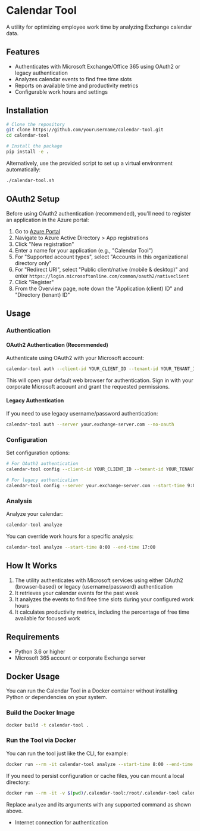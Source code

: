 # Calendar Tool

A utility for optimizing employee work time by analyzing Exchange calendar data.

## Features

- Authenticates with Microsoft Exchange/Office 365 using OAuth2 or legacy authentication
- Analyzes calendar events to find free time slots
- Reports on available time and productivity metrics
- Configurable work hours and settings

## Installation

```bash
# Clone the repository
git clone https://github.com/yourusername/calendar-tool.git
cd calendar-tool

# Install the package
pip install -e .
```

Alternatively, use the provided script to set up a virtual environment automatically:

```bash
./calendar-tool.sh
```

## OAuth2 Setup

Before using OAuth2 authentication (recommended), you'll need to register an application in the Azure portal:

1. Go to [Azure Portal](https://portal.azure.com)
2. Navigate to Azure Active Directory > App registrations
3. Click "New registration"
4. Enter a name for your application (e.g., "Calendar Tool")
5. For "Supported account types", select "Accounts in this organizational directory only"
6. For "Redirect URI", select "Public client/native (mobile & desktop)" and enter `https://login.microsoftonline.com/common/oauth2/nativeclient`
7. Click "Register"
8. From the Overview page, note down the "Application (client) ID" and "Directory (tenant) ID"

## Usage

### Authentication

#### OAuth2 Authentication (Recommended)

Authenticate using OAuth2 with your Microsoft account:

```bash
calendar-tool auth --client-id YOUR_CLIENT_ID --tenant-id YOUR_TENANT_ID
```

This will open your default web browser for authentication. Sign in with your corporate Microsoft account and grant the requested permissions.

#### Legacy Authentication

If you need to use legacy username/password authentication:

```bash
calendar-tool auth --server your.exchange-server.com --no-oauth
```

### Configuration

Set configuration options:

```bash
# For OAuth2 authentication
calendar-tool config --client-id YOUR_CLIENT_ID --tenant-id YOUR_TENANT_ID --start-time 9:00 --end-time 18:00

# For legacy authentication
calendar-tool config --server your.exchange-server.com --start-time 9:00 --end-time 18:00 --no-oauth
```

### Analysis

Analyze your calendar:

```bash
calendar-tool analyze
```

You can override work hours for a specific analysis:

```bash
calendar-tool analyze --start-time 8:00 --end-time 17:00
```

## How It Works

1. The utility authenticates with Microsoft services using either OAuth2 (browser-based) or legacy (username/password) authentication
2. It retrieves your calendar events for the past week
3. It analyzes the events to find free time slots during your configured work hours
4. It calculates productivity metrics, including the percentage of free time available for focused work

## Requirements

- Python 3.6 or higher
- Microsoft 365 account or corporate Exchange server

## Docker Usage

You can run the Calendar Tool in a Docker container without installing Python or dependencies on your system.

### Build the Docker Image

```bash
docker build -t calendar-tool .
```

### Run the Tool via Docker

You can run the tool just like the CLI, for example:

```bash
docker run --rm -it calendar-tool analyze --start-time 8:00 --end-time 17:00
```

If you need to persist configuration or cache files, you can mount a local directory:

```bash
docker run --rm -it -v $(pwd)/.calendar-tool:/root/.calendar-tool calendar-tool analyze
```

Replace `analyze` and its arguments with any supported command as shown above.
- Internet connection for authentication